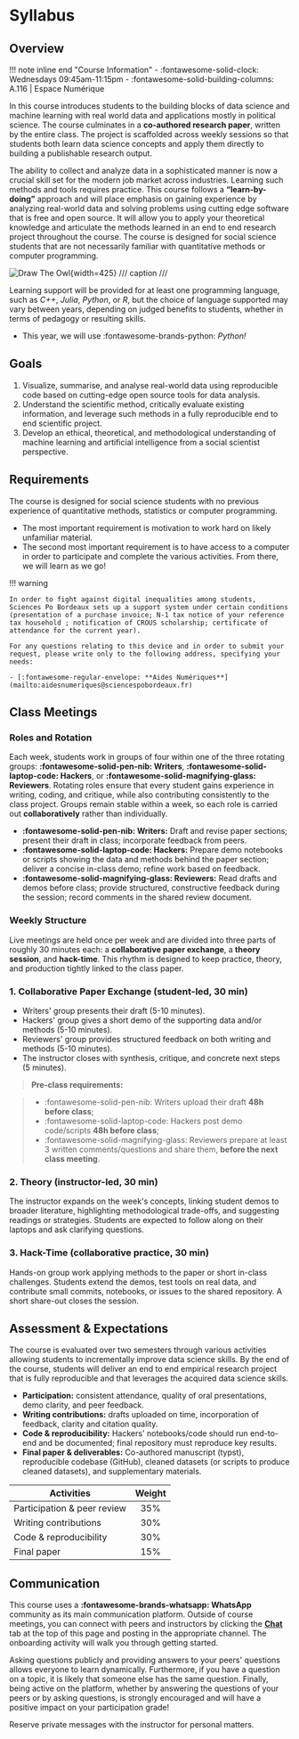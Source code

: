 # Syllabus

## Overview

!!! note inline end "Course Information"
    - :fontawesome-solid-clock: Wednesdays 09:45am-11:15pm 
    - :fontawesome-solid-building-columns: A.116 | Espace Numérique 


In this course introduces students to the building blocks of data science and machine learning with real world data and applications mostly in political science.
The course culminates in a **co-authored research paper**, written by the entire class. 
The project is scaffolded across weekly sessions so that students both learn data science concepts and apply them directly to building a publishable research output.

The ability to collect and analyze data in a sophisticated manner is now a crucial skill set for the modern job market across industries. Learning such methods and tools requires practice. This course follows a **“learn-by-doing”** approach and will place emphasis on gaining experience by analyzing real-world data and solving problems using cutting edge software that is free and open source. It will allow you to apply your theoretical knowledge and articulate the methods learned in an end to end research project throughout the course. The course is designed for social science students that are not necessarily familiar with quantitative methods or computer programming.

![Draw The Owl](https://www.forimpact.org/wp-content/uploads/2014/01/HowToDrawOwl.jpg){width=425}
/// caption
///

Learning support will be provided for at least one programming language, such as *C++*, *Julia*, *Python*, or *R*, but the choice of language supported may vary between years, depending on judged benefits to students, whether in terms of pedagogy or resulting skills. 

- This year, we will use :fontawesome-brands-python: *Python!*

## Goals
1. Visualize, summarise, and analyse real-world data using reproducible code based on cutting-edge open source tools for data analysis.
2. Understand the scientific method, critically evaluate existing information, and leverage such methods in a fully reproducible end to end scientific project.
3. Develop an ethical, theoretical, and methodological understanding of machine learning and artificial intelligence from a social scientist perspective.


## Requirements
The course is designed for social science students with no previous experience of quantitative methods, statistics or computer programming.

- The most important requirement is motivation to work hard on likely unfamiliar material.
- The second most important requirement is to have access to a computer in order to participate and complete the various activities. From there, we will learn as we go!

!!! warning

    In order to fight against digital inequalities among students, Sciences Po Bordeaux sets up a support system under certain conditions (presentation of a purchase invoice; N-1 tax notice of your reference tax household ; notification of CROUS scholarship; certificate of attendance for the current year).

    For any questions relating to this device and in order to submit your request, please write only to the following address, specifying your needs:

    - [:fontawesome-regular-envelope: **Aides Numériques**](mailto:aidesnumeriques@sciencespobordeaux.fr)


## Class Meetings

### Roles and Rotation  
Each week, students work in groups of four within one of the three rotating groups: **:fontawesome-solid-pen-nib: Writers**, **:fontawesome-solid-laptop-code: Hackers**, or **:fontawesome-solid-magnifying-glass: Reviewers**. Rotating roles ensure that every student gains experience in writing, coding, and critique, while also contributing consistently to the class project. Groups remain stable within a week, so each role is carried out **collaboratively** rather than individually.  

* **:fontawesome-solid-pen-nib: Writers:** Draft and revise paper sections; present their draft in class; incorporate feedback from peers.  
* **:fontawesome-solid-laptop-code: Hackers:** Prepare demo notebooks or scripts showing the data and methods behind the paper section; deliver a concise in-class demo; refine work based on feedback.  
* **:fontawesome-solid-magnifying-glass: Reviewers:** Read drafts and demos before class; provide structured, constructive feedback during the session; record comments in the shared review document.  

### Weekly Structure  
Live meetings are held once per week and are divided into three parts of roughly 30 minutes each: a **collaborative paper exchange**, a **theory session**, and **hack-time**. This rhythm is designed to keep practice, theory, and production tightly linked to the class paper.  

### 1. Collaborative Paper Exchange (student-led, 30 min)  
- Writers' group presents their draft (5-10 minutes).  
- Hackers' group gives a short demo of the supporting data and/or methods (5-10 minutes).  
- Reviewers' group provides structured feedback on both writing and methods (5-10 minutes).  
- The instructor closes with synthesis, critique, and concrete next steps (5 minutes).  

> **Pre-class requirements:** 

> - :fontawesome-solid-pen-nib: Writers upload their draft **48h before class**; 
> - :fontawesome-solid-laptop-code: Hackers post demo code/scripts **48h before class**; 
> - :fontawesome-solid-magnifying-glass: Reviewers prepare at least 3 written comments/questions and share them, **before the next class meeting**.

### 2. Theory (instructor-led, 30 min)  
The instructor expands on the week's concepts, linking student demos to broader literature, highlighting methodological trade-offs, and suggesting readings or strategies. Students are expected to follow along on their laptops and ask clarifying questions.  

### 3. Hack-Time (collaborative practice, 30 min)  
Hands-on group work applying methods to the paper or short in-class challenges. Students extend the demos, test tools on real data, and contribute small commits, notebooks, or issues to the shared repository. A short share-out closes the session.  


## Assessment & Expectations

The course is evaluated over two semesters through various activities allowing students to incrementally improve data science skills. By the end of the course, students will deliver an end to end empirical research project that is fully reproducible and that leverages the acquired data science skills.

* **Participation:** consistent attendance, quality of oral presentations, demo clarity, and peer feedback.
* **Writing contributions:** drafts uploaded on time, incorporation of feedback, clarity and citation quality.
* **Code & reproducibility:** Hackers' notebooks/code should run end-to-end and be documented; final repository must reproduce key results.
* **Final paper & deliverables:** Co-authored manuscript (typst), reproducible codebase (GitHub), cleaned datasets (or scripts to produce cleaned datasets), and supplementary materials.

| Activities                  | Weight |
| -                           | :-:    |
| Participation & peer review | 35%    |
| Writing contributions       | 30%    |
| Code & reproducibility      | 30%    | 
| Final paper                 | 15%    |


## Communication

This course uses a **:fontawesome-brands-whatsapp: WhatsApp** community as its main communication platform. Outside of course meetings, you can connect with peers and instructors by clicking the **[Chat](https://chat.whatsapp.com/DUug7AgVtx5EanHW8XvwGp)** tab at the top of this page and posting in the appropriate channel. The onboarding activity will walk you through getting started.

Asking questions publicly and providing answers to your peers' questions allows everyone to learn dynamically. Furthermore, if you have a question on a topic, it is likely that someone else has the same question. Finally, being active on the platform, whether by answering the questions of your peers or by asking questions, is strongly encouraged and will have a positive impact on your participation grade!

Reserve private messages with the instructor for personal matters.

